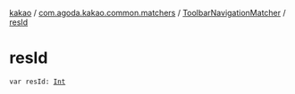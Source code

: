 [kakao](../../index.md) / [com.agoda.kakao.common.matchers](../index.md) / [ToolbarNavigationMatcher](index.md) / [resId](./res-id.md)

# resId

`var resId: `[`Int`](https://kotlinlang.org/api/latest/jvm/stdlib/kotlin/-int/index.html)